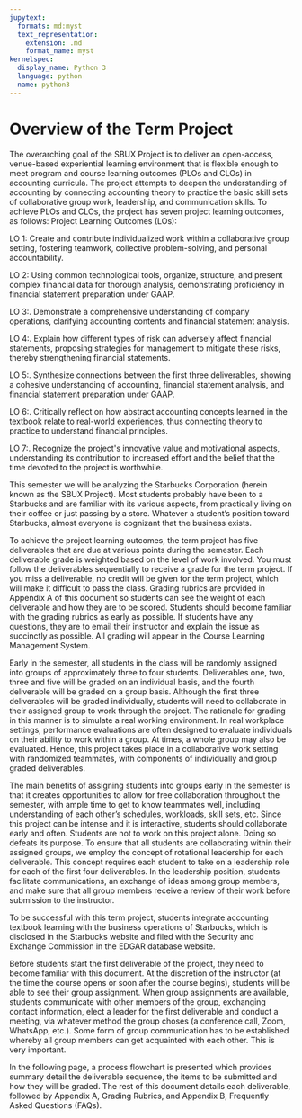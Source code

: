 ```yaml
---
jupytext:
  formats: md:myst
  text_representation:
    extension: .md
    format_name: myst
kernelspec:
  display_name: Python 3
  language: python
  name: python3
---
```


# Overview of the Term Project

The overarching goal of the SBUX Project is to deliver an open-access, venue-based experiential learning environment that is flexible enough to meet program and course learning outcomes (PLOs and CLOs) in accounting curricula. The project attempts to deepen the understanding of accounting by connecting accounting theory to practice the basic skill sets of collaborative group work, leadership, and communication skills. To achieve PLOs and CLOs, the project has seven project learning outcomes, as follows: 
Project Learning Outcomes (LOs):

LO 1:	Create and contribute individualized work within a collaborative group setting, fostering teamwork, collective problem-solving, and personal accountability.

LO 2:	Using common technological tools, organize, structure, and present complex financial data for thorough analysis, demonstrating proficiency in financial statement preparation under GAAP.

LO 3:.	Demonstrate a comprehensive understanding of company operations, clarifying accounting contents and financial statement analysis.

LO 4:.	Explain how different types of risk can adversely affect financial statements, proposing strategies for management to mitigate these risks, thereby strengthening financial statements.

LO 5:.	Synthesize connections between the first three deliverables, showing a cohesive understanding of accounting, financial statement analysis, and financial statement preparation under GAAP.

LO 6:.	Critically reflect on how abstract accounting concepts learned in the textbook relate to real-world experiences, thus connecting theory to practice to understand financial principles.

LO 7:.	Recognize the project's innovative value and motivational aspects, understanding its contribution to increased effort and the belief that the time devoted to the project is worthwhile. 

This semester we will be analyzing the Starbucks Corporation (herein known as the SBUX Project). Most students probably have been to a Starbucks and are familiar with its various aspects, from practically living on their coffee or just passing by a store. Whatever a student’s position toward Starbucks, almost everyone is cognizant that the business exists. 

To achieve the project learning outcomes, the term project has five deliverables that are due at various points during the semester. Each deliverable grade is weighted based on the level of work involved. You must follow the deliverables sequentially to receive a grade for the term project. If you miss a deliverable, no credit will be given for the term project, which will make it difficult to pass the class.
Grading rubrics are provided in Appendix A of this document so students can see the weight of each deliverable and how they are to be scored. Students should become familiar with the grading rubrics as early as possible. If students have any questions, they are to email their instructor and explain the issue as succinctly as possible. All grading will appear in the Course Learning Management System.

Early in the semester, all students in the class will be randomly assigned into groups of approximately three to four students. Deliverables one, two, three and five will be graded on an individual basis, and the fourth deliverable will be graded on a group basis. Although the first three deliverables will be graded individually, students will need to collaborate in their assigned group to work through the project. The rationale for grading in this manner is to simulate a real working environment. In real workplace settings, performance evaluations are often designed to evaluate individuals on their ability to work within a group. At times, a whole group may also be evaluated.  Hence, this project takes place in a collaborative work setting with randomized teammates, with components of individually and group graded deliverables.

The main benefits of assigning students into groups early in the semester is that it creates opportunities to allow for free collaboration throughout the semester, with ample time to get to know teammates well, including understanding of each other’s schedules, workloads, skill sets, etc. Since this project can be intense and it is interactive, students should collaborate early and often. Students are not to work on this project alone. Doing so defeats its purpose. To ensure that all students are collaborating within their assigned groups, we employ the concept of rotational leadership for each deliverable. This concept requires each student to take on a leadership role for each of the first four deliverables. In the leadership position, students facilitate communications, an exchange of ideas among group members, and make sure that all group members receive a review of their work before submission to the instructor.  

To be successful with this term project, students integrate accounting textbook learning with the business operations of Starbucks, which is disclosed in the Starbucks website and filed with the Security and Exchange Commission in the EDGAR database website. 

Before students start the first deliverable of the project, they need to become familiar with this document. At the discretion of the instructor (at the time the course opens or soon after the course begins), students will be able to see their group assignment. When group assignments are available, students communicate with other members of the group, exchanging contact information, elect a leader for the first deliverable and conduct a meeting, via whatever method the group choses (a conference call, Zoom, WhatsApp, etc.). Some form of group communication has to be established whereby all group members can get acquainted with each other. This is very important.     

In the following page, a process flowchart is presented which provides summary detail the deliverable sequence, the items to be submitted and how they will be graded. The rest of this document details each deliverable, followed by Appendix A, Grading Rubrics, and Appendix B, Frequently Asked Questions (FAQs).  	
